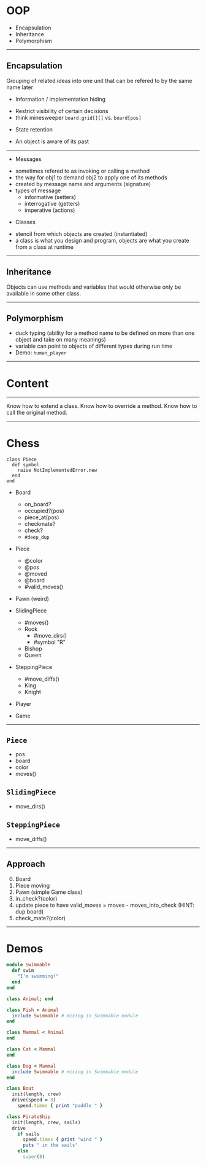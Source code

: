 # OOP

+ Encapsulation
+ Inheritance
+ Polymorphism

---

## Encapsulation

Grouping of related ideas into one unit that can be refered to by the
same name later

+ Information / implementation hiding
 - Restrict visibility of certain decisions
 - think minesweeper `board.grid[][]` vs. `board[pos]`

+ State retention
 - An object is aware of its past

---

+ Messages
 - sometimes refered to as invoking or calling a method
 - the way for obj1 to demand obj2 to apply one of its methods
 - created by message name and arguments (signature)
 - types of message
   + informative (setters)
   + interrogative (getters)
   + imperative (actions)

+ Classes
 - stencil from which objects are created (instantiated) 
 - a class is what you design and program, objects are what you create
   from a 
class at runtime

---

## Inheritance

Objects can use methods and variables that would otherwise only be
available in some other class.

---

## Polymorphism
 - duck typing (ability for a method name to be defined on more than one
   object and take on many meanings)
 - variable can point to objects of different types during run time
 - Demo: `human_player`

---

# Content

---

Know how to extend a class.
Know how to override a method.
Know how to call the original method.


---

# Chess

```
class Piece
  def symbol
    raise NotImplementedError.new
  end
end
```
+ Board
  + on_board?
  + occupied?(pos)
  + piece_at(pos)
  + checkmate?
  + check?
  + `#deep_dup`
+ Piece
    + @color
    + @pos
    + @moved
    + @board
    + #valid_moves()
 + Pawn (weird)
 + SlidingPiece
   + #moves()
   + Rook
     + #move_dirs()
     + #symbol "R"
   + Bishop
   + Queen
 + SteppingPiece
   + #move_diffs()
   + King
   + Knight

+ Player
+ Game











---

## `Piece`
+ pos
+ board
+ color
+ moves()

## `SlidingPiece`
+ move_dirs()
## `SteppingPiece`
+ move_diffs()

---

## Approach

0. Board
0. Piece moving
0. Pawn (simple Game class)
0. in_check?(color)
0. update piece to have valid_moves = moves - moves_into_check (HINT:
dup board)
0. check_mate?(color)

---

# Demos

```rb
module Swimmable
  def swim
    "I'm swimming!"
  end
end

class Animal; end

class Fish < Animal
  include Swimmable # mixing in Swimmable module
end

class Mammal < Animal
end

class Cat < Mammal
end

class Dog < Mammal
  include Swimmable # mixing in Swimmable module
end
```

```rb
class Boat
  init(length, crew)
  drive(speed = 3)
    speed.times { print "paddle " }

class PirateShip
  init(length, crew, sails)
  drive
    if sails
      speed.times { print "wind " }
      puts " in the sails"
    else
      super(8)
```
